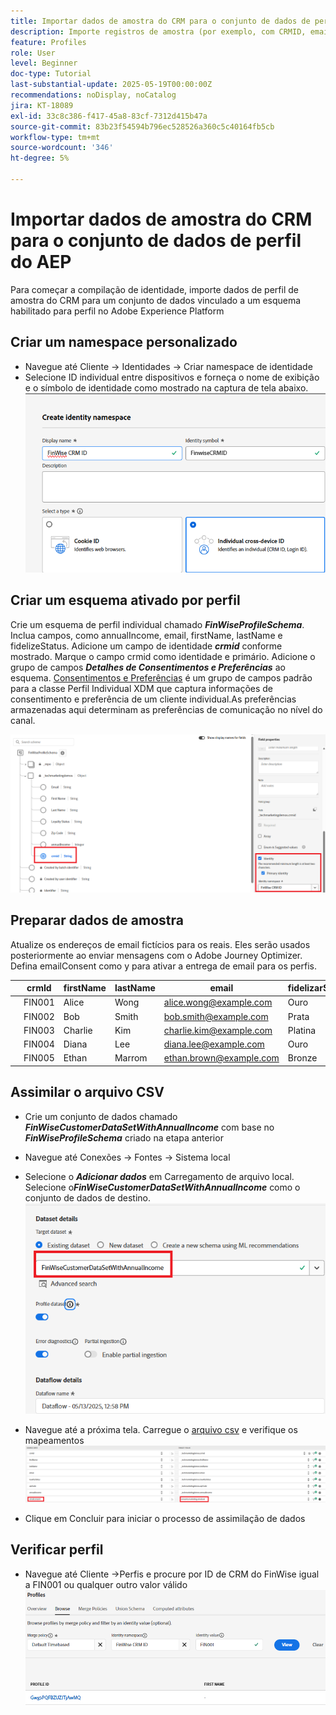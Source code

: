 ```yaml
---
title: Importar dados de amostra do CRM para o conjunto de dados de perfil do AEP
description: Importe registros de amostra (por exemplo, com CRMID, email, renda, código postal) para validar se o AEP pode compilar corretamente esses perfis com visitantes anônimos da Web com base em identificadores compartilhados como ECID.
feature: Profiles
role: User
level: Beginner
doc-type: Tutorial
last-substantial-update: 2025-05-19T00:00:00Z
recommendations: noDisplay, noCatalog
jira: KT-18089
exl-id: 33c8c386-f417-45a8-83cf-7312d415b47a
source-git-commit: 83b23f54594b796ec528526a360c5c40164fb5cb
workflow-type: tm+mt
source-wordcount: '346'
ht-degree: 5%

---
```


# Importar dados de amostra do CRM para o conjunto de dados de perfil do AEP

Para começar a compilação de identidade, importe dados de perfil de amostra do CRM para um conjunto de dados vinculado a um esquema habilitado para perfil no Adobe Experience Platform

## Criar um namespace personalizado

* Navegue até Cliente -> Identidades -> Criar namespace de identidade
* Selecione ID individual entre dispositivos e forneça o nome de exibição e o símbolo de identidade como mostrado na captura de tela abaixo.
  ![namespace-personalizado](assets/custom-namespace.png)

## Criar um esquema ativado por perfil

Crie um esquema de perfil individual chamado **_FinWiseProfileSchema_**. Inclua campos, como annualIncome, email, firstName, lastName e fidelizeStatus.
Adicione um campo de identidade **_crmid_** conforme mostrado. Marque o campo crmid como identidade e primário.
Adicione o grupo de campos _&#x200B;**Detalhes de Consentimentos e Preferências**&#x200B;_ ao esquema. [Consentimentos e Preferências](https://experienceleague.adobe.com/pt-br/docs/experience-platform/xdm/field-groups/profile/consents) é um grupo de campos padrão para a classe Perfil Individual XDM que captura informações de consentimento e preferência de um cliente individual.As preferências armazenadas aqui determinam as preferências de comunicação no nível do canal.


![perfil-esquema](assets/finwise-profile-schema.png)

## Preparar dados de amostra

Atualize os endereços de email fictícios para os reais. Eles serão usados posteriormente ao enviar mensagens com o Adobe Journey Optimizer. Defina emailConsent como y para ativar a entrega de email para os perfis.

|   | crmId | firstName | lastName | email | fidelizarStatus | zipCode | annualIncome | emailConsent |
|---|--------|-----------|----------|-------------------------|---------------|---------|--------------|--------------|
|   | FIN001 | Alice | Wong | alice.wong@example.com | Ouro | 92128 | 120000 | y |
|   | FIN002 | Bob | Smith | bob.smith@example.com | Prata | 92126 | 85000 | y |
|   | FIN003 | Charlie | Kim | charlie.kim@example.com | Platina | 60614 | 175000 | y |
|   | FIN004 | Diana | Lee | diana.lee@example.com | Ouro | 30303 | 98000 | y |
|   | FIN005 | Ethan | Marrom | ethan.brown@example.com | Bronze | 75201 | 60000 | y |

## Assimilar o arquivo CSV

* Crie um conjunto de dados chamado **_FinWiseCustomerDataSetWithAnnualIncome_** com base no **_FinWiseProfileSchema_** criado na etapa anterior

* Navegue até Conexões -> Fontes -> Sistema local
* Selecione o **_Adicionar dados_** em Carregamento de arquivo local. Selecione o _&#x200B;**FinWiseCustomerDataSetWithAnnualIncome**&#x200B;_ como o conjunto de dados de destino.
  ![ingest-csv](assets/ingest-csv-into-dataset.png)
* Navegue até a próxima tela. Carregue o [arquivo csv](assets/finwise_profiles.csv) e verifique os mapeamentos
  ![mapeamentos](assets/mappings.png)

* Clique em Concluir para iniciar o processo de assimilação de dados

## Verificar perfil

* Navegue até Cliente ->Perfis e procure por ID de CRM do FinWise igual a FIN001 ou qualquer outro valor válido
  ![verificar-perfil](assets/verify-profiles.png)
